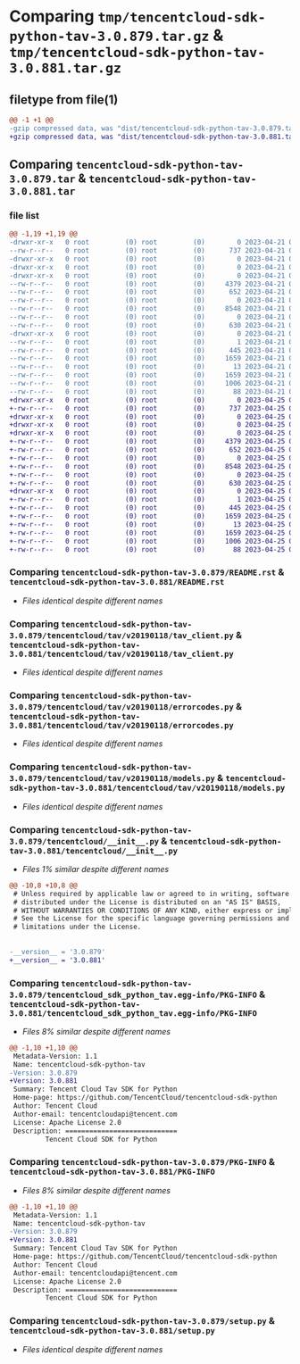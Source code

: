# Comparing `tmp/tencentcloud-sdk-python-tav-3.0.879.tar.gz` & `tmp/tencentcloud-sdk-python-tav-3.0.881.tar.gz`

## filetype from file(1)

```diff
@@ -1 +1 @@
-gzip compressed data, was "dist/tencentcloud-sdk-python-tav-3.0.879.tar", last modified: Fri Apr 21 01:00:56 2023, max compression
+gzip compressed data, was "dist/tencentcloud-sdk-python-tav-3.0.881.tar", last modified: Tue Apr 25 00:52:30 2023, max compression
```

## Comparing `tencentcloud-sdk-python-tav-3.0.879.tar` & `tencentcloud-sdk-python-tav-3.0.881.tar`

### file list

```diff
@@ -1,19 +1,19 @@
-drwxr-xr-x   0 root         (0) root         (0)        0 2023-04-21 01:00:56.000000 tencentcloud-sdk-python-tav-3.0.879/
--rw-r--r--   0 root         (0) root         (0)      737 2023-04-21 01:00:56.000000 tencentcloud-sdk-python-tav-3.0.879/README.rst
-drwxr-xr-x   0 root         (0) root         (0)        0 2023-04-21 01:00:56.000000 tencentcloud-sdk-python-tav-3.0.879/tencentcloud/
-drwxr-xr-x   0 root         (0) root         (0)        0 2023-04-21 01:00:56.000000 tencentcloud-sdk-python-tav-3.0.879/tencentcloud/tav/
-drwxr-xr-x   0 root         (0) root         (0)        0 2023-04-21 01:00:56.000000 tencentcloud-sdk-python-tav-3.0.879/tencentcloud/tav/v20190118/
--rw-r--r--   0 root         (0) root         (0)     4379 2023-04-21 01:00:56.000000 tencentcloud-sdk-python-tav-3.0.879/tencentcloud/tav/v20190118/tav_client.py
--rw-r--r--   0 root         (0) root         (0)      652 2023-04-21 01:00:56.000000 tencentcloud-sdk-python-tav-3.0.879/tencentcloud/tav/v20190118/errorcodes.py
--rw-r--r--   0 root         (0) root         (0)        0 2023-04-21 01:00:56.000000 tencentcloud-sdk-python-tav-3.0.879/tencentcloud/tav/v20190118/__init__.py
--rw-r--r--   0 root         (0) root         (0)     8548 2023-04-21 01:00:56.000000 tencentcloud-sdk-python-tav-3.0.879/tencentcloud/tav/v20190118/models.py
--rw-r--r--   0 root         (0) root         (0)        0 2023-04-21 01:00:56.000000 tencentcloud-sdk-python-tav-3.0.879/tencentcloud/tav/__init__.py
--rw-r--r--   0 root         (0) root         (0)      630 2023-04-21 01:00:56.000000 tencentcloud-sdk-python-tav-3.0.879/tencentcloud/__init__.py
-drwxr-xr-x   0 root         (0) root         (0)        0 2023-04-21 01:00:56.000000 tencentcloud-sdk-python-tav-3.0.879/tencentcloud_sdk_python_tav.egg-info/
--rw-r--r--   0 root         (0) root         (0)        1 2023-04-21 01:00:56.000000 tencentcloud-sdk-python-tav-3.0.879/tencentcloud_sdk_python_tav.egg-info/dependency_links.txt
--rw-r--r--   0 root         (0) root         (0)      445 2023-04-21 01:00:56.000000 tencentcloud-sdk-python-tav-3.0.879/tencentcloud_sdk_python_tav.egg-info/SOURCES.txt
--rw-r--r--   0 root         (0) root         (0)     1659 2023-04-21 01:00:56.000000 tencentcloud-sdk-python-tav-3.0.879/tencentcloud_sdk_python_tav.egg-info/PKG-INFO
--rw-r--r--   0 root         (0) root         (0)       13 2023-04-21 01:00:56.000000 tencentcloud-sdk-python-tav-3.0.879/tencentcloud_sdk_python_tav.egg-info/top_level.txt
--rw-r--r--   0 root         (0) root         (0)     1659 2023-04-21 01:00:56.000000 tencentcloud-sdk-python-tav-3.0.879/PKG-INFO
--rw-r--r--   0 root         (0) root         (0)     1006 2023-04-21 01:00:56.000000 tencentcloud-sdk-python-tav-3.0.879/setup.py
--rw-r--r--   0 root         (0) root         (0)       88 2023-04-21 01:00:56.000000 tencentcloud-sdk-python-tav-3.0.879/setup.cfg
+drwxr-xr-x   0 root         (0) root         (0)        0 2023-04-25 00:52:30.000000 tencentcloud-sdk-python-tav-3.0.881/
+-rw-r--r--   0 root         (0) root         (0)      737 2023-04-25 00:52:30.000000 tencentcloud-sdk-python-tav-3.0.881/README.rst
+drwxr-xr-x   0 root         (0) root         (0)        0 2023-04-25 00:52:30.000000 tencentcloud-sdk-python-tav-3.0.881/tencentcloud/
+drwxr-xr-x   0 root         (0) root         (0)        0 2023-04-25 00:52:30.000000 tencentcloud-sdk-python-tav-3.0.881/tencentcloud/tav/
+drwxr-xr-x   0 root         (0) root         (0)        0 2023-04-25 00:52:30.000000 tencentcloud-sdk-python-tav-3.0.881/tencentcloud/tav/v20190118/
+-rw-r--r--   0 root         (0) root         (0)     4379 2023-04-25 00:52:30.000000 tencentcloud-sdk-python-tav-3.0.881/tencentcloud/tav/v20190118/tav_client.py
+-rw-r--r--   0 root         (0) root         (0)      652 2023-04-25 00:52:30.000000 tencentcloud-sdk-python-tav-3.0.881/tencentcloud/tav/v20190118/errorcodes.py
+-rw-r--r--   0 root         (0) root         (0)        0 2023-04-25 00:52:30.000000 tencentcloud-sdk-python-tav-3.0.881/tencentcloud/tav/v20190118/__init__.py
+-rw-r--r--   0 root         (0) root         (0)     8548 2023-04-25 00:52:30.000000 tencentcloud-sdk-python-tav-3.0.881/tencentcloud/tav/v20190118/models.py
+-rw-r--r--   0 root         (0) root         (0)        0 2023-04-25 00:52:30.000000 tencentcloud-sdk-python-tav-3.0.881/tencentcloud/tav/__init__.py
+-rw-r--r--   0 root         (0) root         (0)      630 2023-04-25 00:52:30.000000 tencentcloud-sdk-python-tav-3.0.881/tencentcloud/__init__.py
+drwxr-xr-x   0 root         (0) root         (0)        0 2023-04-25 00:52:30.000000 tencentcloud-sdk-python-tav-3.0.881/tencentcloud_sdk_python_tav.egg-info/
+-rw-r--r--   0 root         (0) root         (0)        1 2023-04-25 00:52:30.000000 tencentcloud-sdk-python-tav-3.0.881/tencentcloud_sdk_python_tav.egg-info/dependency_links.txt
+-rw-r--r--   0 root         (0) root         (0)      445 2023-04-25 00:52:30.000000 tencentcloud-sdk-python-tav-3.0.881/tencentcloud_sdk_python_tav.egg-info/SOURCES.txt
+-rw-r--r--   0 root         (0) root         (0)     1659 2023-04-25 00:52:30.000000 tencentcloud-sdk-python-tav-3.0.881/tencentcloud_sdk_python_tav.egg-info/PKG-INFO
+-rw-r--r--   0 root         (0) root         (0)       13 2023-04-25 00:52:30.000000 tencentcloud-sdk-python-tav-3.0.881/tencentcloud_sdk_python_tav.egg-info/top_level.txt
+-rw-r--r--   0 root         (0) root         (0)     1659 2023-04-25 00:52:30.000000 tencentcloud-sdk-python-tav-3.0.881/PKG-INFO
+-rw-r--r--   0 root         (0) root         (0)     1006 2023-04-25 00:52:30.000000 tencentcloud-sdk-python-tav-3.0.881/setup.py
+-rw-r--r--   0 root         (0) root         (0)       88 2023-04-25 00:52:30.000000 tencentcloud-sdk-python-tav-3.0.881/setup.cfg
```

### Comparing `tencentcloud-sdk-python-tav-3.0.879/README.rst` & `tencentcloud-sdk-python-tav-3.0.881/README.rst`

 * *Files identical despite different names*

### Comparing `tencentcloud-sdk-python-tav-3.0.879/tencentcloud/tav/v20190118/tav_client.py` & `tencentcloud-sdk-python-tav-3.0.881/tencentcloud/tav/v20190118/tav_client.py`

 * *Files identical despite different names*

### Comparing `tencentcloud-sdk-python-tav-3.0.879/tencentcloud/tav/v20190118/errorcodes.py` & `tencentcloud-sdk-python-tav-3.0.881/tencentcloud/tav/v20190118/errorcodes.py`

 * *Files identical despite different names*

### Comparing `tencentcloud-sdk-python-tav-3.0.879/tencentcloud/tav/v20190118/models.py` & `tencentcloud-sdk-python-tav-3.0.881/tencentcloud/tav/v20190118/models.py`

 * *Files identical despite different names*

### Comparing `tencentcloud-sdk-python-tav-3.0.879/tencentcloud/__init__.py` & `tencentcloud-sdk-python-tav-3.0.881/tencentcloud/__init__.py`

 * *Files 1% similar despite different names*

```diff
@@ -10,8 +10,8 @@
 # Unless required by applicable law or agreed to in writing, software
 # distributed under the License is distributed on an "AS IS" BASIS,
 # WITHOUT WARRANTIES OR CONDITIONS OF ANY KIND, either express or implied.
 # See the License for the specific language governing permissions and
 # limitations under the License.
 
 
-__version__ = '3.0.879'
+__version__ = '3.0.881'
```

### Comparing `tencentcloud-sdk-python-tav-3.0.879/tencentcloud_sdk_python_tav.egg-info/PKG-INFO` & `tencentcloud-sdk-python-tav-3.0.881/tencentcloud_sdk_python_tav.egg-info/PKG-INFO`

 * *Files 8% similar despite different names*

```diff
@@ -1,10 +1,10 @@
 Metadata-Version: 1.1
 Name: tencentcloud-sdk-python-tav
-Version: 3.0.879
+Version: 3.0.881
 Summary: Tencent Cloud Tav SDK for Python
 Home-page: https://github.com/TencentCloud/tencentcloud-sdk-python
 Author: Tencent Cloud
 Author-email: tencentcloudapi@tencent.com
 License: Apache License 2.0
 Description: ============================
         Tencent Cloud SDK for Python
```

### Comparing `tencentcloud-sdk-python-tav-3.0.879/PKG-INFO` & `tencentcloud-sdk-python-tav-3.0.881/PKG-INFO`

 * *Files 8% similar despite different names*

```diff
@@ -1,10 +1,10 @@
 Metadata-Version: 1.1
 Name: tencentcloud-sdk-python-tav
-Version: 3.0.879
+Version: 3.0.881
 Summary: Tencent Cloud Tav SDK for Python
 Home-page: https://github.com/TencentCloud/tencentcloud-sdk-python
 Author: Tencent Cloud
 Author-email: tencentcloudapi@tencent.com
 License: Apache License 2.0
 Description: ============================
         Tencent Cloud SDK for Python
```

### Comparing `tencentcloud-sdk-python-tav-3.0.879/setup.py` & `tencentcloud-sdk-python-tav-3.0.881/setup.py`

 * *Files identical despite different names*


